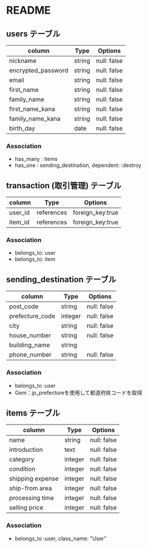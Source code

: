# README

## users テーブル

| column             | Type   | Options     |
| -------------------| ------ | ----------- |
| nickname           | string | null: false |
| encrypted_password | string | null: false |
| email              | string | null: false |
| first_name       | string | null: false |
| family_name      | string | null: false |
| first_name_kana  | string | null: false |
| family_name_kana | string | null: false |
| birth_day        | date   | null: false |


### Association 
- has_many : items
- has_one  : sending_destination, dependent: :destroy



## transaction (取引管理) テーブル
| column           | Type       | Options          |
| ---------------- | ---------- | ---------------- |
| user_id          | references | foreign_key:true |
| item_id          | references | foreign_key:true |

### Association 
- belongs_to: user
- belongs_to: item


## sending_destination テーブル

| column           | Type    | Options     |
| ---------------- | ------  | ------------|
| post_code        | string  | null: false |
| prefecture_code  | integer | null: false |
| city             | string  | null: false |
| house_number     | string  | null: false |
| building_name    | string  |             |
| phone_number     | string  | null: false |

### Association 
- belongs_to :user
- Gem：jp_prefectureを使用して都道府県コードを取得

## items テーブル

| column           | Type   | Options      |
| ---------------- | ------ | ------------ |
| name             | string  | null: false |
| introduction     | text    | null: false |
| category         | integer | null: false |
| condition        | integer | null: false |
| shipping expense | integer | null: false |
| ship-from area   | integer | null: false |
| processing time  | integer | null: false |
| selling price    | integer | null: false |


### Association 
- belongs_to :user, class_name: "User"


